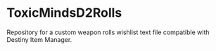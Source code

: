 # ToxicMindsD2Rolls
Repository for a custom weapon rolls wishlist text file compatible with Destiny Item Manager. 
